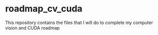 # roadmap_cv_cuda
This repository contains the files that I will do to complete my computer vision and CUDA roadmap
